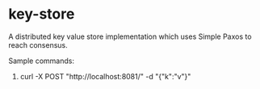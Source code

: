 # key-store
A distributed key value store implementation which uses Simple Paxos to reach consensus.

Sample commands:

1. curl -X POST "http://localhost:8081/" -d "{\"k\":\"v\"}"